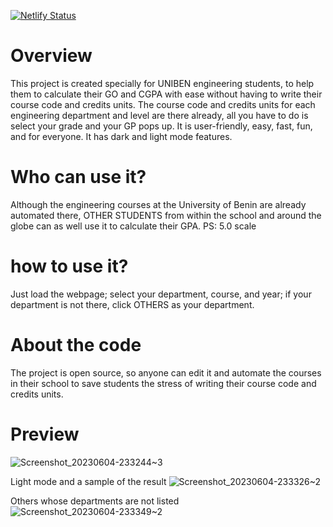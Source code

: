 [![Netlify Status](https://api.netlify.com/api/v1/badges/ba95135d-d29d-47c7-86a9-7f8d3494f687/deploy-status)](https://app.netlify.com/sites/gpa-calculator-4-eng/deploys)

# Overview

This project is created specially for UNIBEN engineering students, to help them to calculate their GO and CGPA with ease without having to write their course code and credits units. The course code and credits units for each engineering department and level are there already, all you have to do is select your grade and your GP pops up.
It is user-friendly, easy, fast, fun, and for everyone. It has dark and light mode features.

# Who can use it? 

Although the engineering courses at the University of Benin are already automated there, OTHER STUDENTS from within the school and around the globe can as well use it to calculate their GPA.
PS: 5.0 scale

# how to use it?

Just load the webpage; select your department, course, and year; if your department is not there, click OTHERS as your department.

# About the code

The project is open source, so anyone can edit it and automate the courses in their school to save students the stress of writing their course code and credits units.

# Preview


![Screenshot_20230604-233244~3](https://github.com/Eloghossa/uniben-gpa-calculator-4-eng/assets/76151917/697c764b-a211-4dac-9033-25461dc554f2)

Light mode and a sample of the result
![Screenshot_20230604-233326~2](https://github.com/Eloghossa/uniben-gpa-calculator-4-eng/assets/76151917/01852685-651f-4dfe-a629-05aba1350b73)

Others whose departments are not listed 
![Screenshot_20230604-233349~2](https://github.com/Eloghossa/uniben-gpa-calculator-4-eng/assets/76151917/37bc9cdf-4e9e-4aaa-8ef1-d64255ceb75f)

